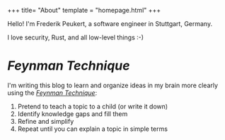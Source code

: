 +++
title= "About"
template = "homepage.html"
+++

Hello!
I'm Frederik Peukert, a software engineer in Stuttgart, Germany.

I love security, Rust, and all low-level things :-)

# _Feynman Technique_

I'm writing this blog to learn and organize ideas in my brain more clearly using the [_Feynman Technique_](https://fs.blog/feynman-technique/):

1. Pretend to teach a topic to a child (or write it down)
2. Identify knowledge gaps and fill them
3. Refine and simplify
4. Repeat until you can explain a topic in simple terms

